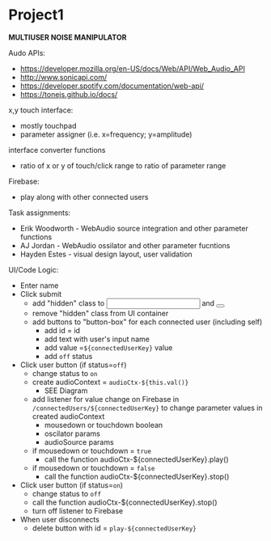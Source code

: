 # Project1

**MULTIUSER NOISE MANIPULATOR**

Audo APIs:
* https://developer.mozilla.org/en-US/docs/Web/API/Web_Audio_API
* http://www.sonicapi.com/
* https://developer.spotify.com/documentation/web-api/
* https://tonejs.github.io/docs/

x,y touch interface:
* mostly touchpad
* parameter assigner (i.e. x=frequency; y=amplitude)
	
interface converter functions
* ratio of x or y of touch/click range to ratio of parameter range
	
Firebase:
* play along with other connected users 


Task assignments:
* Erik Woodworth - WebAudio source integration and other parameter functions
* AJ Jordan - WebAudio ossilator and other parameter fucntions 
* Hayden Estes - visual design layout, user validation

UI/Code Logic:
* Enter name
* Click submit
    - add "hidden" class to <input> and <button id="submit button">
    - remove "hidden" class from UI container
    - add buttons to "button-box" for each connected user (including self)
        *  add id = id 
        *  add text with user's input name
        *  add value =`${connectedUserKey}` value
        *  add `off` status
* Click user button (if status=`off`)
    - change status to `on`
    - create audioContext = `audioCtx-${this.val()}`
        * SEE Diagram
    - add listener for value change on Firebase in `/connectedUsers/${connectedUserKey}` to change parameter values in created audioContext
        * mousedown or touchdown boolean
        * oscilator params
        * audioSource params
    - if mousedown or touchdown = `true`
        * call the function audioCtx-${connectedUserKey}.play()
    - if mousedown or touchdown = `false`
        * call the function audioCtx-${connectedUserKey}.stop()
* Click user button (if status=`on`)
    - change status to `off`
    - call the function audioCtx-${connectedUserKey}.stop()
    - turn off listener to Firebase
* When user disconnects
    - delete button with id = `play-${connectedUserKey}`

